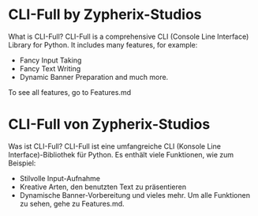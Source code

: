 # CLI-Full by Zypherix-Studios

What is CLI-Full?
CLI-Full is a comprehensive CLI (Console Line Interface) Library for Python.
It includes many features, for example:
* Fancy Input Taking
* Fancy Text Writing
* Dynamic Banner Preparation
and much more.

To see all features, go to Features.md


# CLI-Full von Zypherix-Studios

Was ist CLI-Full?
CLI-Full ist eine umfangreiche CLI (Konsole Line Interface)-Bibliothek für Python.
Es enthält viele Funktionen, wie zum Beispiel:
* Stilvolle Input-Aufnahme
* Kreative Arten, den benutzten Text zu präsentieren
* Dynamische Banner-Vorbereitung
und vieles mehr.
Um alle Funktionen zu sehen, gehe zu Features.md.